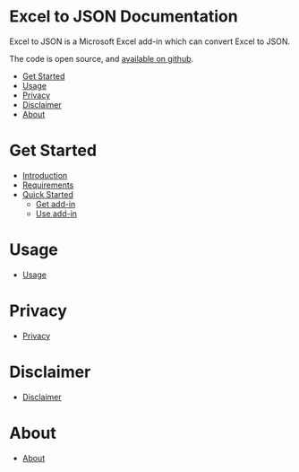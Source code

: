 # Excel to JSON Documentation

Excel to JSON is a Microsoft Excel add-in which can convert Excel to JSON.

The code is open source, and [available on github](https://github.com/he-yang/excel-to-json).

* [Get Started](getstarted.md)
* [Usage](usage.md)
* [Privacy](privacy.md)
* [Disclaimer](disclaimer.md)
* [About](about.md)

# Get Started
* [Introduction](getstarted.md#Introduction)
* [Requirements](getstarted.md#Requirements)
* [Quick Started](getstarted.md#Quickstarted)
	* [Get add-in](getstarted.md#Getadd-in)
	* [Use add-in](getstarted.md#Useadd-in)

# Usage
* [Usage](usage.md)

# Privacy
* [Privacy](privacy.md)

# Disclaimer
* [Disclaimer](disclaimer.md)

# About
* [About](about.md)



